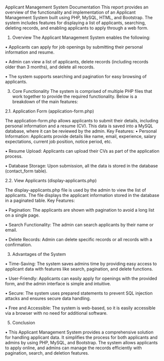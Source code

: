 Applicant Management System Documentation
This report provides an overview of the functionality and implementation of an Applicant Management System built using PHP, MySQL, HTML, and Bootstrap. The system includes features for displaying a list of applicants, searching, deleting records, and enabling applicants to apply through a web form.

1. Overview
The Applicant Management System enables the following:

•	Applicants can apply for job openings by submitting their personal information and resume.

•	Admin can view a list of applicants, delete records (including records older than 3 months), and delete all records.

•	The system supports searching and pagination for easy browsing of applicants.

3. Core Functionality
The system is comprised of multiple PHP files that work together to provide the required functionality. Below is a breakdown of the main features:


2.1. Application Form (application-form.php)

The application-form.php allows applicants to submit their details, including personal information and a resume (CV). This data is saved into a MySQL database, where it can be reviewed by the admin.
Key Features:
•	Personal Information: Applicants provide details like name, email, experience, salary expectations, current job position, notice period, etc.

•	Resume Upload: Applicants can upload their CVs as part of the application process.

•	Database Storage: Upon submission, all the data is stored in the database (contact_form table).

2.2. View Applicants (display-applicants.php)

The display-applicants.php file is used by the admin to view the list of applicants. The file displays the applicant information stored in the database in a paginated table.
Key Features:

•	Pagination: The applicants are shown with pagination to avoid a long list on a single page.

•	Search Functionality: The admin can search applicants by their name or email.

•	Delete Records: Admin can delete specific records or all records with a confirmation.

3. Advantages of the System
   
•	Time-Saving: The system saves admins time by providing easy access to applicant data with features like search, pagination, and delete functions.

•	User-Friendly: Applicants can easily apply for openings with the provided form, and the admin interface is simple and intuitive.

•	Secure: The system uses prepared statements to prevent SQL injection attacks and ensures secure data handling.

•	Free and Accessible: The system is web-based, so it is easily accessible via a browser with no need for additional software.

5. Conclusion
   
•	This Applicant Management System provides a comprehensive solution for handling applicant data. It simplifies the process for both applicants and admins by using PHP, MySQL, and Bootstrap. The system allows applicants to apply online, and admins can manage the records efficiently with pagination, search, and deletion features.


